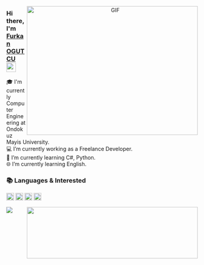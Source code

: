 <p align="center">
  <img align="right" alt="GIF" src="https://github.com/abhisheknaiidu/abhisheknaiidu/blob/master/code.gif?raw=true" width="450" height="340" />
</p>

### Hi there, I'm [Furkan OGUTCU](https://github.com/furkanogutcu) <a href="https://www.gautamkrishnar.com/"><img src="https://media.giphy.com/media/hvRJCLFzcasrR4ia7z/giphy.gif" width="25px"></a>

🎓 I'm currently Computer Engineering at Ondokuz Mayis University. <br/>
💻 I’m currently working as a Freelance Developer.<br/>
🌱 I’m currently learning C#, Python. <br/>
🌐 I’m currently learning English.<br/>

### 📚 Languages & Interested

<code><img height="20" src="https://image.flaticon.com/icons/png/128/381/381704.png"></code>
<code><img height="20" src="https://image.flaticon.com/icons/png/128/1387/1387537.png"></code>
<code><img height="20" src="https://image.flaticon.com/icons/png/128/919/919842.png"></code>
<code><img height="20" src="https://image.flaticon.com/icons/png/128/653/653469.png"></code>
<p align="right">
  <img align="left" src="https://github-readme-stats.vercel.app/api/top-langs/?username=furkanogutcu&langs_count=3&bg_color=ffffff&text_color=333333"/>
  <img  src="https://github-readme-stats.vercel.app/api/?username=furkanogutcu&show_icons=true&include_all_commits=true&hide=contribs,issues&title_color=fff&icon_color=00b2e0&text_color=d8d8d8&bg_color=003140&border_color=003140&border_radius=0" width="450" height="136.5"/>  
</p>

